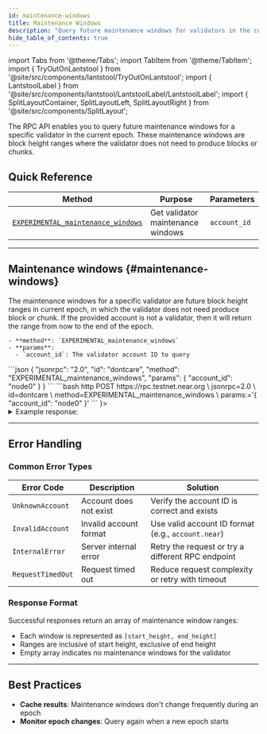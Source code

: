 ```yaml
---
id: maintenance-windows
title: Maintenance Windows
description: "Query future maintenance windows for validators in the current epoch using the NEAR RPC API."
hide_table_of_contents: true
---
```


import Tabs from '@theme/Tabs';
import TabItem from '@theme/TabItem';
import { TryOutOnLantstool } from '@site/src/components/lantstool/TryOutOnLantstool';
import { LantstoolLabel } from '@site/src/components/lantstool/LantstoolLabel/LantstoolLabel';
import { SplitLayoutContainer, SplitLayoutLeft, SplitLayoutRight } from '@site/src/components/SplitLayout';

The RPC API enables you to query future maintenance windows for a specific validator in the current epoch. These maintenance windows are block height ranges where the validator does not need to produce blocks or chunks.

## Quick Reference

| Method | Purpose | Parameters |
|--------|---------|------------|
| [`EXPERIMENTAL_maintenance_windows`](#maintenance-windows) | Get validator maintenance windows | `account_id` |

---

## Maintenance windows {#maintenance-windows}

<SplitLayoutContainer>
  <SplitLayoutLeft title="Description">
    The maintenance windows for a specific validator are future block height
    ranges in current epoch, in which the validator does not need produce block or chunk.
    If the provided account is not a validator, then it will return the range
    from now to the end of the epoch.

    - **method**: `EXPERIMENTAL_maintenance_windows`
    - **params**:
      - `account_id`: The validator account ID to query
  </SplitLayoutLeft>
  <SplitLayoutRight title="Example">
    <Tabs groupId="code-tabs">
      <TabItem value="json" label="JSON" default>
        ```json
        {
          "jsonrpc": "2.0",
          "id": "dontcare",
          "method": "EXPERIMENTAL_maintenance_windows",
          "params": {
            "account_id": "node0"
          }
        }
        ```
      </TabItem>
      <TabItem value="http" label="HTTPie">
        ```bash
        http POST https://rpc.testnet.near.org \
          jsonrpc=2.0 \
          id=dontcare \
          method=EXPERIMENTAL_maintenance_windows \
          params:='{
            "account_id": "node0"
          }'
        ```
      </TabItem>
      <TabItem value="Lantstool" label={<LantstoolLabel />}>
        <TryOutOnLantstool path="docs/5.api/rpc/maintenance-windows/get-maintenance-windows.json" />
      </TabItem>
    </Tabs>
  </SplitLayoutRight>
</SplitLayoutContainer>

<details>
  <summary>Example response:</summary>
  ```json
  {
    "jsonrpc": "2.0",
    "id": "dontcare",
    "result": [
      [1028, 1031],
      [1034, 1038]
    ]
  }
  ```
  <p>
    The result will be a list of future maintenance windows in current epoch. For example a window
    `[1028, 1031]` includes block heights 1028, 1029 and 1030.
  </p>
</details>

---

## Error Handling

### Common Error Types

| Error Code | Description | Solution |
|------------|-------------|----------|
| `UnknownAccount` | Account does not exist | Verify the account ID is correct and exists |
| `InvalidAccount` | Invalid account format | Use valid account ID format (e.g., `account.near`) |
| `InternalError` | Server internal error | Retry the request or try a different RPC endpoint |
| `RequestTimedOut` | Request timed out | Reduce request complexity or retry with timeout |

### Response Format

Successful responses return an array of maintenance window ranges:

- Each window is represented as `[start_height, end_height]`
- Ranges are inclusive of start height, exclusive of end height
- Empty array indicates no maintenance windows for the validator

---

## Best Practices

- **Cache results**: Maintenance windows don't change frequently during an epoch
- **Monitor epoch changes**: Query again when a new epoch starts